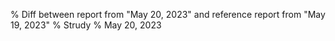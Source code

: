 % Diff between report from "May 20, 2023" and reference report from "May 19, 2023"
% Strudy
% May 20, 2023


